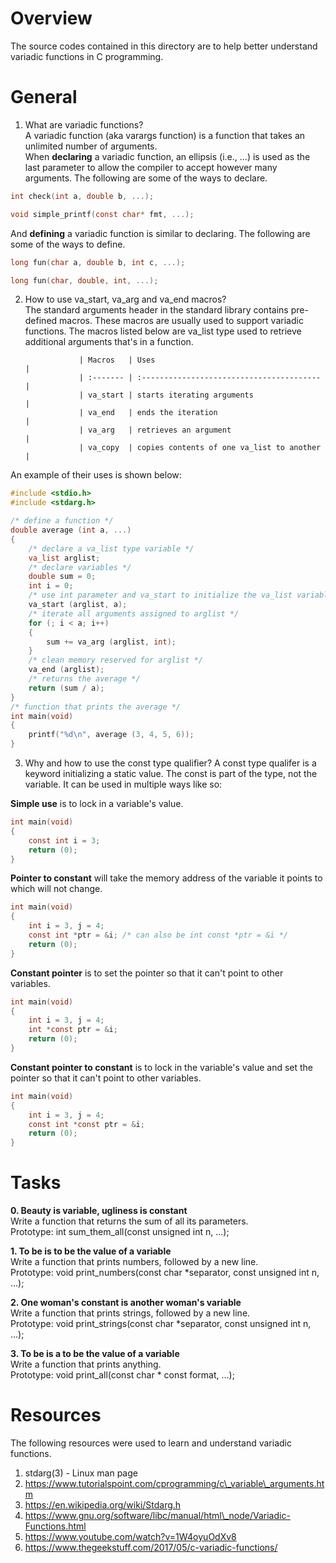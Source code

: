 # Overview #

The source codes contained in this directory are to help better understand variadic functions in C programming.  

# General #

1. What are variadic functions?  
A variadic function (aka varargs function) is a function that takes an unlimited number of arguments.  
When **declaring** a variadic function, an ellipsis (i.e., ...) is used as the last parameter to allow the compiler to accept however many arguments.  The following are some of the ways to declare.  
```C
int check(int a, double b, ...);
```
```C
void simple_printf(const char* fmt, ...);
```
And **defining** a variadic function is similar to declaring.  The following are some of the ways to define.  
```C
long fun(char a, double b, int c, ...);
```
```C
long fun(char, double, int, ...);
```

2. How to use va\_start, va\_arg and va\_end macros?  
The standard arguments header in the standard library contains pre-defined macros.  These macros are usually used to support variadic functions.  The macros listed below are va\_list type used to retrieve additional arguments that's in a function.  

				   | Macros   | Uses                                      |
				   | :------- | :---------------------------------------- |
				   | va_start | starts iterating arguments                |
				   | va_end   | ends the iteration                        |
				   | va_arg   | retrieves an argument                     |
				   | va_copy  | copies contents of one va_list to another |
  
An example of their uses is shown below:

```C
#include <stdio.h>
#include <stdarg.h>

/* define a function */
double average (int a, ...)
{
	/* declare a va_list type variable */
	va_list arglist;
	/* declare variables */
	double sum = 0;
	int i = 0;
	/* use int parameter and va_start to initialize the va_list variable */
	va_start (arglist, a); 
	/* iterate all arguments assigned to arglist */ 
	for (; i < a; i++)
	{
		sum += va_arg (arglist, int);
	}
	/* clean memory reserved for arglist */
	va_end (arglist);
	/* returns the average */
	return (sum / a);
}
/* function that prints the average */
int main(void)
{
	printf("%d\n", average (3, 4, 5, 6));
}
```

3. Why and how to use the const type qualifier?
A const type qualifer is a keyword initializing a static value.  The const is part of the type, not the variable.  It can be used in multiple ways like so:

**Simple use** is to lock in a variable's value.
```C
int main(void)
{
	const int i = 3;
	return (0);
}
```

**Pointer to constant** will take the memory address of the variable it points to which will not change.  

```C
int main(void)
{
	int i = 3, j = 4;
	const int *ptr = &i; /* can also be int const *ptr = &i */
	return (0);
}
```

**Constant pointer** is to set the pointer so that it can't point to other variables.

```C
int main(void)
{
	int i = 3, j = 4;
	int *const ptr = &i;
	return (0);
}
```

**Constant pointer to constant** is to lock in the variable's value and set the pointer so that it can't point to other variables.

```C
int main(void)
{
	int i = 3, j = 4;
	const int *const ptr = &i;
	return (0);
}
```

# Tasks #

**0. Beauty is variable, ugliness is constant**  
Write a function that returns the sum of all its parameters.  
Prototype: int sum\_them\_all(const unsigned int n, ...);  

**1. To be is to be the value of a variable**  
Write a function that prints numbers, followed by a new line.  
Prototype: void print\_numbers(const char \*separator, const unsigned int n, ...);  

**2. One woman's constant is another woman's variable**  
Write a function that prints strings, followed by a new line.  
Prototype: void print\_strings(const char \*separator, const unsigned int n, ...);  

**3. To be is a to be the value of a variable**  
Write a function that prints anything.  
Prototype: void print\_all(const char * const format, ...);  

# Resources #

The following resources were used to learn and understand variadic functions.

1. stdarg(3) - Linux man page
2. https://www.tutorialspoint.com/cprogramming/c\_variable\_arguments.htm
3. https://en.wikipedia.org/wiki/Stdarg.h
4. https://www.gnu.org/software/libc/manual/html\_node/Variadic-Functions.html
5. https://www.youtube.com/watch?v=1W4oyuOdXv8
6. https://www.thegeekstuff.com/2017/05/c-variadic-functions/

